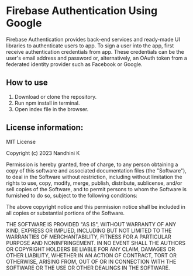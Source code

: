 # Firebase Authentication Using Google

Firebase Authentication provides back-end services and ready-made UI libraries to authenticate users to app.
To sign a user into the app, first receive authentication credentials from app. These credentials can be the user's email address and password or, alternatively, an OAuth token from a federated identity provider such as Facebook or Google.


## How to use
1. Download or clone the repository.
2. Run npm install in terminal.
3. Open index file in the browser. 

## License information:

MIT License

Copyright (c) 2023 Nandhini K

Permission is hereby granted, free of charge, to any person obtaining a copy of this software and associated documentation files (the "Software"), to deal in the Software without restriction, including without limitation the rights to use, copy, modify, merge, publish, distribute, sublicense, and/or sell copies of the Software, and to permit persons to whom the Software is furnished to do so, subject to the following conditions:

The above copyright notice and this permission notice shall be included in all copies or substantial portions of the Software.

THE SOFTWARE IS PROVIDED "AS IS", WITHOUT WARRANTY OF ANY KIND, EXPRESS OR IMPLIED, INCLUDING BUT NOT LIMITED TO THE WARRANTIES OF MERCHANTABILITY, FITNESS FOR A PARTICULAR PURPOSE AND NONINFRINGEMENT. IN NO EVENT SHALL THE AUTHORS OR COPYRIGHT HOLDERS BE LIABLE FOR ANY CLAIM, DAMAGES OR OTHER LIABILITY, WHETHER IN AN ACTION OF CONTRACT, TORT OR OTHERWISE, ARISING FROM, OUT OF OR IN CONNECTION WITH THE SOFTWARE OR THE USE OR OTHER DEALINGS IN THE SOFTWARE.
